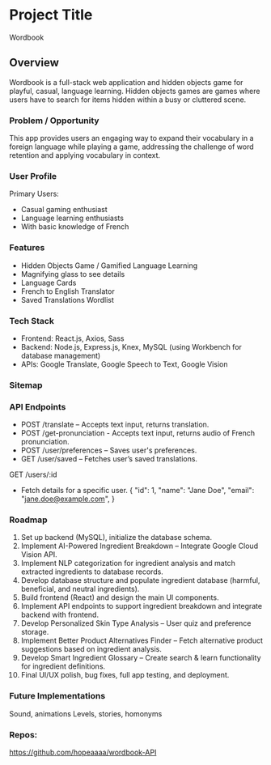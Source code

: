 # Project Title
Wordbook

## Overview
 
Wordbook is a full-stack web application and hidden objects game for playful, casual, language learning. 
Hidden objects games are games where users have to search for items hidden within a busy or cluttered scene. 

### Problem / Opportunity
This app provides users an engaging way to expand their vocabulary in a foreign language while playing a game, addressing the challenge of word retention and applying vocabulary in context.

### User Profile
Primary Users:
* Casual gaming enthusiast
* Language learning enthusiasts
* With basic knowledge of French


### Features
* Hidden Objects Game / Gamified Language Learning
* Magnifying glass to see details
* Language Cards
* French to English Translator
* Saved Translations Wordlist
  

### Tech Stack
* Frontend: React.js, Axios, Sass
* Backend: Node.js, Express.js, Knex, MySQL (using Workbench for database management)
* APIs: Google Translate, Google Speech to Text, Google Vision

### Sitemap

### API Endpoints 
* POST /translate – Accepts text input, returns translation.
* POST /get-pronunciation - Accepts text input, returns audio of French pronunciation.
* POST /user/preferences – Saves user's preferences.
* GET /user/saved – Fetches user’s saved translations.

GET /users/:id

* Fetch details for a specific user.
{
  "id": 1,
  "name": "Jane Doe",
  "email": "jane.doe@example.com",
}



### Roadmap
1.	Set up backend (MySQL), initialize the database schema.
2.	Implement AI-Powered Ingredient Breakdown – Integrate Google Cloud Vision API.
3.	Implement NLP categorization for ingredient analysis and match extracted ingredients to database records.
4.	Develop database structure and populate ingredient database (harmful, beneficial, and neutral ingredients).
5.	Build frontend (React) and design the main UI components.
6.	Implement API endpoints to support ingredient breakdown and integrate backend with frontend.
7.	Develop Personalized Skin Type Analysis – User quiz and preference storage.
8.	Implement Better Product Alternatives Finder – Fetch alternative product suggestions based on ingredient analysis.
9.	Develop Smart Ingredient Glossary – Create search & learn functionality for ingredient definitions.
10.	Final UI/UX polish, bug fixes, full app testing, and deployment.

### Future Implementations
Sound, animations
Levels, stories, homonyms

### Repos:
https://github.com/hopeaaaa/wordbook-API
